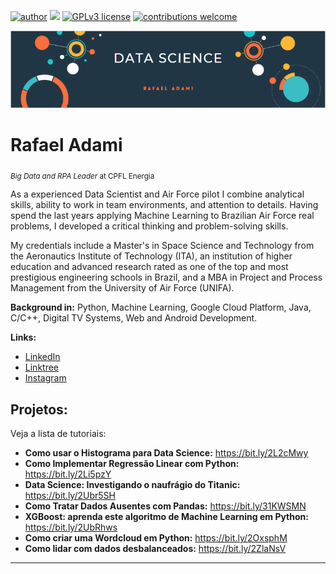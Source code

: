 [![author](https://img.shields.io/badge/author-rafaeladami-red.svg)](https://www.linkedin.com/in/rafaeladami/) [![](https://img.shields.io/badge/python-3.7+-blue.svg)](https://www.python.org/downloads/release/python-365/) [![GPLv3 license](https://img.shields.io/badge/License-GPLv3-blue.svg)](http://perso.crans.org/besson/LICENSE.html) [![contributions welcome](https://img.shields.io/badge/contributions-welcome-brightgreen.svg?style=flat)](https://github.com/pivotoadami/projetos-data-science)

<p align="center">
  <img src="banner.png" >
</p>

# Rafael Adami
<sub>*Big Data and RPA Leader* at CPFL Energia</sub>

As a experienced Data Scientist and Air Force pilot I combine analytical skills, ability to work in team environments, and attention to details. Having spend the last years applying Machine Learning to Brazilian Air Force real problems, I developed a critical thinking and problem-solving skills.

My credentials include a Master's in Space Science and Technology from the Aeronautics Institute of Technology (ITA), an institution of higher education and advanced research rated as one of the top and most prestigious engineering schools in Brazil, and a MBA in Project and Process Management from the University of Air Force (UNIFA).

**Background in:** Python, Machine Learning, Google Cloud Platform, Java, C/C++, Digital TV Systems, Web and Android Development.

**Links:**
* [LinkedIn](https://www.linkedin.com/in/rafaeladami/)
* [Linktree](https://linktr.ee/rafael_adami)
* [Instagram](https://www.instagram.com/rafael_adami/)


## Projetos:
Veja a lista de tutoriais:

* **Como usar o Histograma para Data Science:** https://bit.ly/2L2cMwy
* **Como Implementar Regressão Linear com Python:** https://bit.ly/2Li5pzY
* **Data Science: Investigando o naufrágio do Titanic:** https://bit.ly/2Ubr5SH
* **Como Tratar Dados Ausentes com Pandas:** https://bit.ly/31KWSMN
* **XGBoost: aprenda este algoritmo de Machine Learning em Python:** https://bit.ly/2UbRhws
* **Como criar uma Wordcloud em Python:** https://bit.ly/2OxsphM
* **Como lidar com dados desbalanceados:** https://bit.ly/2ZlaNsV

---




